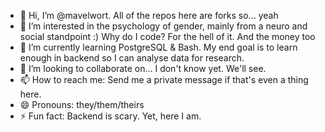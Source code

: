 - 👋 Hi, I’m @mavelwort. All of the repos here are forks so... yeah
- 👀 I’m interested in the psychology of gender, mainly from a neuro and social standpoint :) Why do I code? For the hell of it. And the money too
- 🌱 I’m currently learning PostgreSQL & Bash. My end goal is to learn enough in backend so I can analyse data for research.
- 💞️ I’m looking to collaborate on... I don't know yet. We'll see.
- 📫 How to reach me: Send me a private message if that's even a thing here.
- 😄 Pronouns: they/them/theirs
- ⚡ Fun fact: Backend is scary. Yet, here I am.

